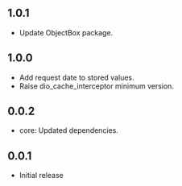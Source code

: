 ## 1.0.1
- Update ObjectBox package.

## 1.0.0
- Add request date to stored values.
- Raise dio_cache_interceptor minimum version.

## 0.0.2
- core: Updated dependencies.


## 0.0.1
- Initial release
